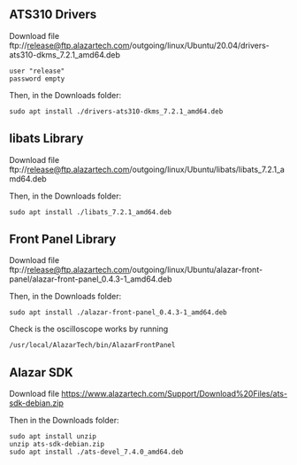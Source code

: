 ## ATS310 Drivers

Download file 
ftp://release@ftp.alazartech.com/outgoing/linux/Ubuntu/20.04/drivers-ats310-dkms_7.2.1_amd64.deb
```
user "release"
password empty
```

Then, in the Downloads folder:
```
sudo apt install ./drivers-ats310-dkms_7.2.1_amd64.deb
```


## libats Library

Download file
ftp://release@ftp.alazartech.com/outgoing/linux/Ubuntu/libats/libats_7.2.1_amd64.deb

Then, in the Downloads folder:
```
sudo apt install ./libats_7.2.1_amd64.deb
```


## Front Panel Library

Download file
ftp://release@ftp.alazartech.com/outgoing/linux/Ubuntu/alazar-front-panel/alazar-front-panel_0.4.3-1_amd64.deb

Then, in the Downloads folder:
```
sudo apt install ./alazar-front-panel_0.4.3-1_amd64.deb
```

Check is the oscilloscope works by running
```
/usr/local/AlazarTech/bin/AlazarFrontPanel
```


## Alazar SDK
Download file 
https://www.alazartech.com/Support/Download%20Files/ats-sdk-debian.zip

Then in the Downloads folder:
```
sudo apt install unzip
unzip ats-sdk-debian.zip
sudo apt install ./ats-devel_7.4.0_amd64.deb
```
